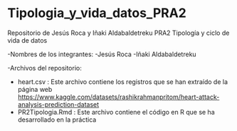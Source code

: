 # Tipologia_y_vida_datos_PRA2
Repositorio de Jesús Roca y Iñaki Aldabaldetreku PRA2 Tipología y ciclo de vida de datos

-Nombres de los integrantes:
    -Jesús Roca
    -Iñaki Aldabaldetreku

-Archivos del repositorio:
-    heart.csv : Este archivo contiene los registros que se han extraído de la página web https://www.kaggle.com/datasets/rashikrahmanpritom/heart-attack-analysis-prediction-dataset 
-    PR2Tipologia.Rmd : Este archivo contiene el código en R que se ha desarrollado en la práctica

